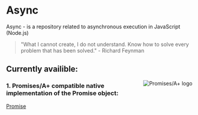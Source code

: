 # Async

Async - is a repository related to asynchronous execution in JavaScript (Node.js)

> "What I cannot create, I do not understand. Know how to solve every problem that has been solved." - Richard Feynman


## Currently availible:

<a href="https://promisesaplus.com/">
    <img src="https://promisesaplus.com/assets/logo-small.png" alt="Promises/A+ logo"
         title="Promises/A+ 1.0 compliant" align="right" />
</a>

### 1. Promises/A+ compatible native implementation of the Promise object:


[Promise](https://github.com/pavlokolodka/async/blob/master/promise.js) 